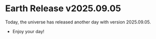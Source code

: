 # Earth Release v2025.09.05
Today, the universe has released another day with version 2025.09.05.
- Enjoy your day!
